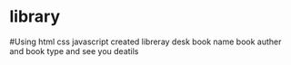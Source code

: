 # library
#Using html css javascript created libreray desk book name book auther and book type and see you deatils
